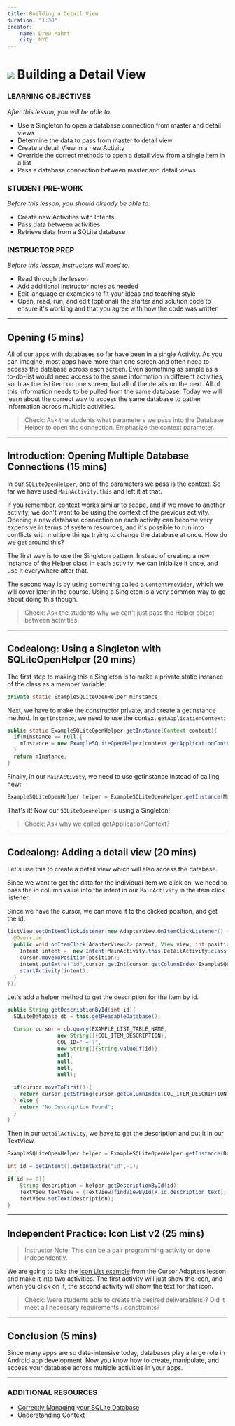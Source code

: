 ```yaml
---
title: Building a Detail View
duration: "1:30"
creator:
    name: Drew Mahrt
    city: NYC
---
```


# ![](https://ga-dash.s3.amazonaws.com/production/assets/logo-9f88ae6c9c3871690e33280fcf557f33.png) Building a Detail View


### LEARNING OBJECTIVES
*After this lesson, you will be able to:*
- Use a Singleton to open a database connection from master and detail views
- Determine the data to pass from master to detail view
- Create a detail View in a new Activity
- Override the correct methods to open a detail view from a single item in a list
- Pass a database connection between master and detail views

### STUDENT PRE-WORK
*Before this lesson, you should already be able to:*
- Create new Activities with Intents
- Pass data between activities
- Retrieve data from a SQLite database

### INSTRUCTOR PREP
*Before this lesson, instructors will need to:*
- Read through the lesson
- Add additional instructor notes as needed
- Edit language or examples to fit your ideas and teaching style
- Open, read, run, and edit (optional) the starter and solution code to ensure it's working and that you agree with how the code was written

---
<a name="opening"></a>
## Opening (5 mins)

All of our apps with databases so far have been in a single Activity. As you can imagine, most apps have more than one screen and often need to access the database across each screen. Even something as simple as a to-do-list would need access to the same information in different activities, such as the list item on one screen, but all of the details on the next. All of this information needs to be pulled from the same database. Today we will learn about the correct way to access the same database to gather information across multiple activities.

> Check: Ask the students what parameters we pass into the Database Helper to open the connection. Emphasize the context parameter.

***

<a name="introduction"></a>
## Introduction: Opening Multiple Database Connections (15 mins)

In our `SQLiteOpenHelper`, one of the parameters we pass is the context. So far we have used `MainActivity.this` and left it at that.

If you remember, context works similar to scope, and if we move to another activity, we don't want to be using the context of the previous activity. Opening a new database connection on each activity can become very expensive in terms of system resources, and it's possible to run into conflicts with multiple things trying to change the database at once. How do we get around this?

The first way is to use the Singleton pattern. Instead of creating a new instance of the Helper class in each activity, we can initialize it once, and use it everywhere after that.

The second way is by using something called a `ContentProvider`, which we will cover later in the course. Using a Singleton is a very common way to go about doing this though.

> Check: Ask the students why we can't just pass the Helper object between activities.

***

<a name="demo"></a>
## Codealong: Using a Singleton with SQLiteOpenHelper (20 mins)

The first step to making this a Singleton is to make a private static instance of the class as a member variable:

```java
private static ExampleSQLiteOpenHelper mInstance;
```

Next, we have to make the constructor private, and create a getInstance method. In `getInstance`, we need to use the context `getApplicationContext`:

```java
public static ExampleSQLiteOpenHelper getInstance(Context context){
  if(mInstance == null){
    mInstance = new ExampleSQLiteOpenHelper(context.getApplicationContext());
  }
  return mInstance;
}
```

Finally, in our `MainActivity`, we need to use getInstance instead of calling new:

```java
ExampleSQLiteOpenHelper helper = ExampleSQLiteOpenHelper.getInstance(MainActivity.this);
```

That's it! Now our `SQLiteOpenHelper` is using a Singleton!

> Check: Ask why we called getApplicationContext?

***

<a name="guided-practice"></a>
## Codealong: Adding a detail view (20 mins)

Let's use this to create a detail view which will also access the database.

Since we want to get the data for the individual item we click on, we need to pass the id column value into the intent in our `MainActivity` in the item click listener.

Since we have the cursor, we can move it to the clicked position, and get the id.

```java
listView.setOnItemClickListener(new AdapterView.OnItemClickListener() {
  @Override
  public void onItemClick(AdapterView<?> parent, View view, int position, long id) {
    Intent intent =  new Intent(MainActivity.this,DetailActivity.class);
    cursor.moveToPosition(position);
    intent.putExtra("id",cursor.getInt(cursor.getColumnIndex(ExampleSQLiteOpenHelper.COL_ID)));
    startActivity(intent);
  }
});
```

Let's add a helper method to get the description for the item by id.

```java
public String getDescriptionById(int id){
  SQLiteDatabase db = this.getReadableDatabase();

  Cursor cursor = db.query(EXAMPLE_LIST_TABLE_NAME,
                new String[]{COL_ITEM_DESCRIPTION},
                COL_ID+" = ?",
                new String[]{String.valueOf(id)},
                null,
                null,
                null,
                null);

  if(cursor.moveToFirst()){
    return cursor.getString(cursor.getColumnIndex(COL_ITEM_DESCRIPTION));
  } else {
    return "No Description Found";
  }
}
```

Then in our `DetailActivity`, we have to get the description and put it in our TextView.

```java
ExampleSQLiteOpenHelper helper = ExampleSQLiteOpenHelper.getInstance(DetailActivity.this);

int id = getIntent().getIntExtra("id",-1);

if(id >= 0){
    String description = helper.getDescriptionById(id);
    TextView textView = (TextView)findViewById(R.id.description_text);
    textView.setText(description);
}
```


***

<a name="ind-practice"></a>
## Independent Practice: Icon List v2 (25 mins)

> Instructor Note: This can be a pair programming activity or done independently.

We are going to take the [Icon List example](starter-code) from the Cursor Adapters lesson and make it into two activities. The first activity will just show the icon, and when you click on it, the second activity will show the text for that icon.

> Check: Were students able to create the desired deliverable(s)? Did it meet all necessary requirements / constraints?

***

<a name="conclusion"></a>
## Conclusion (5 mins)

Since many apps are so data-intensive today, databases play a large role in Android app development. Now you know how to create, manipulate, and access your database across multiple activities in your apps.

***

### ADDITIONAL RESOURCES
- [Correctly Managing your SQLite Database](http://www.androiddesignpatterns.com/2012/05/correctly-managing-your-sqlite-database.html)
- [Understanding Context](https://possiblemobile.com/2013/06/context/?utm_source=Android%20Weekly&utm_campaign=78ad4cb95e-Android_Weekly_64&utm_medium=email&utm_term=0_4eb677ad19-78ad4cb95e-328260729)
